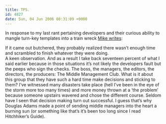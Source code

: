 ```yaml
---
title: TPS.
id: 4827
date: Sun, 04 Jun 2006 08:31:09 +0000
---
```


In response to my last rant pertaining developers and their curious ability to mangle turn-key templates into a train wreck [Mike writes](http://www.airbagindustries.com/archives/009360.php#19456):

<div class="quote">If it came out butchered, they probably realized there wasn’t enough time and scrambled to finish whatever they were doing.</div>A keen observation. And as a result I take back seventeen percent of what I said earlier because in those situations it’s not likely the developers fault but the peeps who sign the checks. The boss, the managers, the editors, the directors, the producers: The Middle Management Club.  
 What is it about this group that they have such a hard time make decisions and sticking to them?  
 I’ve witnessed many disasters take place (hell I’ve been in the eye of the storm more too many times) and more money thrown at a ‘the problem’ because someone upstairs wavered and chose the different course. Seldom have I seen that decision making turn out successful.  
 I guess that’s why Douglas Adams made a point of sending middle managers into the heart a burning sun (or something like that’s it’s been too long since I read Hitchhiker’s Guide).


